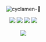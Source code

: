 <div align="center">
    
<a><img src="https://readme-typing-svg.herokuapp.com?font=Playball&size=33&pause=1000&background=F0CFD4&center=true&vCenter=true&random=false&width=400&height=50&lines=cyclamen🌺" alt="cyclamen-🌺" /></a>
    
[![](https://img.shields.io/badge/linkedin-0a66c2)](http://linkedin.com/in/alfarezyyd)
[![](https://img.shields.io/badge/gitlab-red)](https://gitlab.com/alfarezyyd)
[![](https://img.shields.io/badge/youtube-FF0000)](https://www.youtube.com/@alfarezyyd)
[![](https://img.shields.io/badge/instagram-E4405F)](https://www.instagram.com/alfarezyyyd)
<br><br>
![](https://komarev.com/ghpvc/?username=alfarezyyd&color=ff69b4&label=profile+view&abbreviated=true)
</div>
